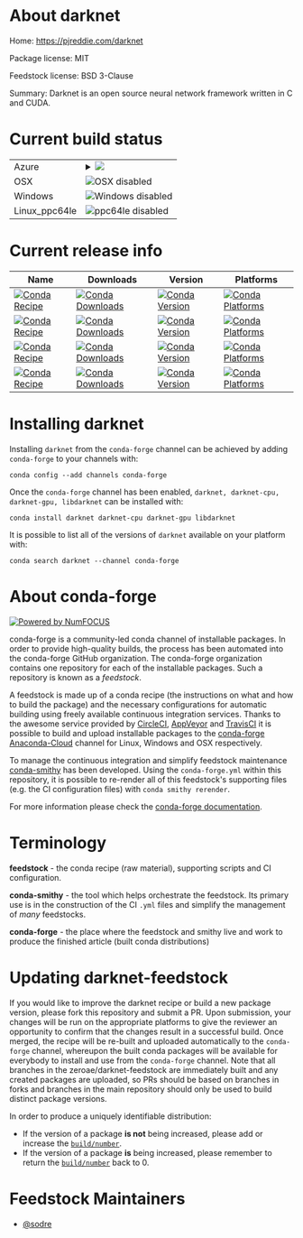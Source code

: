About darknet
=============

Home: https://pjreddie.com/darknet

Package license: MIT

Feedstock license: BSD 3-Clause

Summary: Darknet is an open source neural network framework written in C and CUDA.



Current build status
====================


<table>
    
  <tr>
    <td>Azure</td>
    <td>
      <details>
        <summary>
          <a href="https://dev.azure.com/zeroae/feedstock-builds/_build/latest?definitionId=&branchName=master">
            <img src="https://dev.azure.com/zeroae/feedstock-builds/_apis/build/status/darknet-feedstock?branchName=master">
          </a>
        </summary>
        <table>
          <thead><tr><th>Variant</th><th>Status</th></tr></thead>
          <tbody><tr>
              <td>linux_cuda_compiler_version10.0</td>
              <td>
                <a href="https://dev.azure.com/zeroae/feedstock-builds/_build/latest?definitionId=&branchName=master">
                  <img src="https://dev.azure.com/zeroae/feedstock-builds/_apis/build/status/darknet-feedstock?branchName=master&jobName=linux&configuration=linux_cuda_compiler_version10.0" alt="variant">
                </a>
              </td>
            </tr><tr>
              <td>linux_cuda_compiler_version10.1</td>
              <td>
                <a href="https://dev.azure.com/zeroae/feedstock-builds/_build/latest?definitionId=&branchName=master">
                  <img src="https://dev.azure.com/zeroae/feedstock-builds/_apis/build/status/darknet-feedstock?branchName=master&jobName=linux&configuration=linux_cuda_compiler_version10.1" alt="variant">
                </a>
              </td>
            </tr><tr>
              <td>linux_cuda_compiler_version10.2</td>
              <td>
                <a href="https://dev.azure.com/zeroae/feedstock-builds/_build/latest?definitionId=&branchName=master">
                  <img src="https://dev.azure.com/zeroae/feedstock-builds/_apis/build/status/darknet-feedstock?branchName=master&jobName=linux&configuration=linux_cuda_compiler_version10.2" alt="variant">
                </a>
              </td>
            </tr><tr>
              <td>linux_cuda_compiler_version9.2</td>
              <td>
                <a href="https://dev.azure.com/zeroae/feedstock-builds/_build/latest?definitionId=&branchName=master">
                  <img src="https://dev.azure.com/zeroae/feedstock-builds/_apis/build/status/darknet-feedstock?branchName=master&jobName=linux&configuration=linux_cuda_compiler_version9.2" alt="variant">
                </a>
              </td>
            </tr><tr>
              <td>linux_cuda_compiler_versionNone</td>
              <td>
                <a href="https://dev.azure.com/zeroae/feedstock-builds/_build/latest?definitionId=&branchName=master">
                  <img src="https://dev.azure.com/zeroae/feedstock-builds/_apis/build/status/darknet-feedstock?branchName=master&jobName=linux&configuration=linux_cuda_compiler_versionNone" alt="variant">
                </a>
              </td>
            </tr>
          </tbody>
        </table>
      </details>
    </td>
  </tr>
  <tr>
    <td>OSX</td>
    <td>
      <img src="https://img.shields.io/badge/OSX-disabled-lightgrey.svg" alt="OSX disabled">
    </td>
  </tr>
  <tr>
    <td>Windows</td>
    <td>
      <img src="https://img.shields.io/badge/Windows-disabled-lightgrey.svg" alt="Windows disabled">
    </td>
  </tr>
  <tr>
    <td>Linux_ppc64le</td>
    <td>
      <img src="https://img.shields.io/badge/ppc64le-disabled-lightgrey.svg" alt="ppc64le disabled">
    </td>
  </tr>
</table>

Current release info
====================

| Name | Downloads | Version | Platforms |
| --- | --- | --- | --- |
| [![Conda Recipe](https://img.shields.io/badge/recipe-darknet-green.svg)](https://anaconda.org/conda-forge/darknet) | [![Conda Downloads](https://img.shields.io/conda/dn/conda-forge/darknet.svg)](https://anaconda.org/conda-forge/darknet) | [![Conda Version](https://img.shields.io/conda/vn/conda-forge/darknet.svg)](https://anaconda.org/conda-forge/darknet) | [![Conda Platforms](https://img.shields.io/conda/pn/conda-forge/darknet.svg)](https://anaconda.org/conda-forge/darknet) |
| [![Conda Recipe](https://img.shields.io/badge/recipe-darknet--cpu-green.svg)](https://anaconda.org/conda-forge/darknet-cpu) | [![Conda Downloads](https://img.shields.io/conda/dn/conda-forge/darknet-cpu.svg)](https://anaconda.org/conda-forge/darknet-cpu) | [![Conda Version](https://img.shields.io/conda/vn/conda-forge/darknet-cpu.svg)](https://anaconda.org/conda-forge/darknet-cpu) | [![Conda Platforms](https://img.shields.io/conda/pn/conda-forge/darknet-cpu.svg)](https://anaconda.org/conda-forge/darknet-cpu) |
| [![Conda Recipe](https://img.shields.io/badge/recipe-darknet--gpu-green.svg)](https://anaconda.org/conda-forge/darknet-gpu) | [![Conda Downloads](https://img.shields.io/conda/dn/conda-forge/darknet-gpu.svg)](https://anaconda.org/conda-forge/darknet-gpu) | [![Conda Version](https://img.shields.io/conda/vn/conda-forge/darknet-gpu.svg)](https://anaconda.org/conda-forge/darknet-gpu) | [![Conda Platforms](https://img.shields.io/conda/pn/conda-forge/darknet-gpu.svg)](https://anaconda.org/conda-forge/darknet-gpu) |
| [![Conda Recipe](https://img.shields.io/badge/recipe-libdarknet-green.svg)](https://anaconda.org/conda-forge/libdarknet) | [![Conda Downloads](https://img.shields.io/conda/dn/conda-forge/libdarknet.svg)](https://anaconda.org/conda-forge/libdarknet) | [![Conda Version](https://img.shields.io/conda/vn/conda-forge/libdarknet.svg)](https://anaconda.org/conda-forge/libdarknet) | [![Conda Platforms](https://img.shields.io/conda/pn/conda-forge/libdarknet.svg)](https://anaconda.org/conda-forge/libdarknet) |

Installing darknet
==================

Installing `darknet` from the `conda-forge` channel can be achieved by adding `conda-forge` to your channels with:

```
conda config --add channels conda-forge
```

Once the `conda-forge` channel has been enabled, `darknet, darknet-cpu, darknet-gpu, libdarknet` can be installed with:

```
conda install darknet darknet-cpu darknet-gpu libdarknet
```

It is possible to list all of the versions of `darknet` available on your platform with:

```
conda search darknet --channel conda-forge
```


About conda-forge
=================

[![Powered by NumFOCUS](https://img.shields.io/badge/powered%20by-NumFOCUS-orange.svg?style=flat&colorA=E1523D&colorB=007D8A)](http://numfocus.org)

conda-forge is a community-led conda channel of installable packages.
In order to provide high-quality builds, the process has been automated into the
conda-forge GitHub organization. The conda-forge organization contains one repository
for each of the installable packages. Such a repository is known as a *feedstock*.

A feedstock is made up of a conda recipe (the instructions on what and how to build
the package) and the necessary configurations for automatic building using freely
available continuous integration services. Thanks to the awesome service provided by
[CircleCI](https://circleci.com/), [AppVeyor](https://www.appveyor.com/)
and [TravisCI](https://travis-ci.com/) it is possible to build and upload installable
packages to the [conda-forge](https://anaconda.org/conda-forge)
[Anaconda-Cloud](https://anaconda.org/) channel for Linux, Windows and OSX respectively.

To manage the continuous integration and simplify feedstock maintenance
[conda-smithy](https://github.com/conda-forge/conda-smithy) has been developed.
Using the ``conda-forge.yml`` within this repository, it is possible to re-render all of
this feedstock's supporting files (e.g. the CI configuration files) with ``conda smithy rerender``.

For more information please check the [conda-forge documentation](https://conda-forge.org/docs/).

Terminology
===========

**feedstock** - the conda recipe (raw material), supporting scripts and CI configuration.

**conda-smithy** - the tool which helps orchestrate the feedstock.
                   Its primary use is in the construction of the CI ``.yml`` files
                   and simplify the management of *many* feedstocks.

**conda-forge** - the place where the feedstock and smithy live and work to
                  produce the finished article (built conda distributions)


Updating darknet-feedstock
==========================

If you would like to improve the darknet recipe or build a new
package version, please fork this repository and submit a PR. Upon submission,
your changes will be run on the appropriate platforms to give the reviewer an
opportunity to confirm that the changes result in a successful build. Once
merged, the recipe will be re-built and uploaded automatically to the
`conda-forge` channel, whereupon the built conda packages will be available for
everybody to install and use from the `conda-forge` channel.
Note that all branches in the zeroae/darknet-feedstock are
immediately built and any created packages are uploaded, so PRs should be based
on branches in forks and branches in the main repository should only be used to
build distinct package versions.

In order to produce a uniquely identifiable distribution:
 * If the version of a package **is not** being increased, please add or increase
   the [``build/number``](https://conda.io/docs/user-guide/tasks/build-packages/define-metadata.html#build-number-and-string).
 * If the version of a package **is** being increased, please remember to return
   the [``build/number``](https://conda.io/docs/user-guide/tasks/build-packages/define-metadata.html#build-number-and-string)
   back to 0.

Feedstock Maintainers
=====================

* [@sodre](https://github.com/sodre/)

